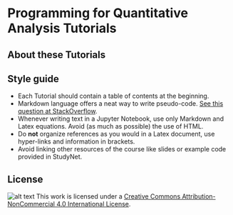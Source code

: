 # Programming for Quantitative Analysis Tutorials

## About these Tutorials

## Style guide
- Each Tutorial should contain a table of contents at the beginning.
- Markdown language offers a neat way to write pseudo-code. [See this question at StackOverflow](https://stackoverflow.com/questions/34903115/is-it-possible-to-create-a-code-block-of-pseudocode-in-r-markdown-knitr).
- Whenever writing text in a Jupyter Notebook, use only Markdown and Latex equations. Avoid (as much as possible) the use of HTML.
- Do **not** organize references as you would in a Latex document, use hyper-links and information in brackets.
- Avoid linking other resources of the course like slides or example code provided in StudyNet.

## License
![alt text](https://i.creativecommons.org/l/by-nc/4.0/80x15.png "Creative Commons Licence") This work is licensed under a [Creative Commons Attribution-NonCommercial 4.0 International License](http://creativecommons.org/licenses/by-nc/4.0/).
